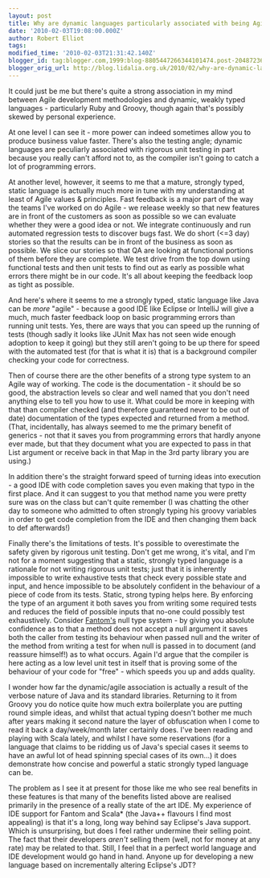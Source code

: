 ```yaml
---
layout: post
title: Why are dynamic languages particularly associated with being Agile?
date: '2010-02-03T19:08:00.000Z'
author: Robert Elliot
tags: 
modified_time: '2010-02-03T21:31:42.140Z'
blogger_id: tag:blogger.com,1999:blog-8805447266344101474.post-2048723666443699005
blogger_orig_url: http://blog.lidalia.org.uk/2010/02/why-are-dynamic-languages-particularly.html
---
```


It could just be me but there's quite a strong association in my mind between
Agile development methodologies and dynamic, weakly typed languages -
particularly Ruby and Groovy, though again that's possibly skewed by personal
experience.

At one level I can see it - more power can indeed sometimes allow you to produce
business value faster. There's also the testing angle; dynamic languages are
peculiarly associated with rigorous unit testing in part because you really
can't afford not to, as the compiler isn't going to catch a lot of programming
errors.

At another level, however, it seems to me that a mature, strongly typed, static
language is actually much more in tune with my understanding at least of Agile
values & principles. Fast feedback is a major part of the way the teams
I've worked on do Agile - we release weekly so that new features are in front of
the customers as soon as possible so we can evaluate whether they were a good
idea or not. We integrate continuously and run automated regression tests to
discover bugs fast. We do short (<=3 day) stories so that the results can be in
front of the business as soon as possible. We slice our stories so that QA are
looking at functional portions of them before they are complete. We test drive
from the top down using functional tests and then unit tests to find out as
early as possible what errors there might be in our code. It's all about keeping
the feedback loop as tight as possible.

And here's where it seems to me a strongly typed, static language like Java can
be _more_ "agile" - because a good IDE like Eclipse or IntelliJ will give a
much, much faster feedback loop on basic programming errors than running unit
tests. Yes, there are ways that you can speed up the running of tests (though
sadly it looks like JUnit Max has not seen wide enough adoption to keep it
going) but they still aren't going to be up there for speed with the automated
test (for that is what it is) that is a background compiler checking your code
for correctness.

Then of course there are the other benefits of a strong type system to an Agile
way of working. The code is the documentation - it should be so good, the
abstraction levels so clear and well named that you don't need anything else to
tell you how to use it. What could be more in keeping with that than compiler
checked (and therefore guaranteed never to be out of date) documentation of the
types expected and returned from a method. (That, incidentally, has always 
seemed to me the primary benefit of generics - not that it saves you from
programming errors that hardly anyone ever made, but that they document what you
are expected to pass in that List argument or receive back in that Map in the
3rd party library you are using.)

In addition there's the straight forward speed of turning ideas into execution -
a good IDE with code completion saves you even making that typo in the first
place. And it can suggest to you that method name you were pretty sure was on
the class but can't quite remember (I was chatting the other day to someone who
admitted to often strongly typing his groovy variables in order to get code
completion from the IDE and then changing them back to def afterwards!)

Finally there's the limitations of tests. It's possible to overestimate the
safety given by rigorous unit testing. Don't get me wrong, it's vital, and I'm
not for a moment suggesting that a static, strongly typed language is a
rationale for not writing rigorous unit tests; just that it is inherently
impossible to write exhaustive tests that check every possible state and input,
and hence impossible to be absolutely confident in the behaviour of a piece of
code from its tests. Static, strong typing helps here. By enforcing the type of
an argument it both saves you from writing some required tests and reduces the
field of possible inputs that no-one could possibly test exhaustively. Consider
[Fantom's](http://fantom.org/) null type system - by giving you
absolute confidence as to that a method does not accept a null argument it saves
both the caller from testing its behaviour when passed null and the writer of
the method from writing a test for when null is passed in to document (and
reassure himself!) as to what occurs. Again I'd argue that the compiler is here
acting as a low level unit test in itself that is proving some of the behaviour 
of your code for "free" - which speeds you up and adds quality.

I wonder how far the dynamic/agile association is actually a result of the
verbose nature of Java and its standard libraries. Returning to it from Groovy
you do notice quite how much extra boilerplate you are putting round simple
ideas, and whilst that actual typing doesn't bother me much after years making
it second nature the layer of obfuscation when I come to read it back a
day/week/month later certainly does. I've been reading and playing with Scala
lately, and whilst I have some reservations (for a language that claims to be
ridding us of Java's special cases it seems to have an awful lot of head
spinning special cases of its own...) it does demonstrate how concise and
powerful a static strongly typed language can be.

The problem as I see it at present for those like me who see real benefits in
these features is that many of the benefits listed above are realised primarily
in the presence of a really state of the art IDE. My experience of IDE support
for Fantom and Scala* (the Java++ flavours I find most appealing) is that it's a
long, long way behind say Eclipse's Java support. Which is unsurprising, but
does I feel rather undermine their selling point. The fact that their developers
_aren't_ selling them (well, not for money at any rate) may be related to that.
Still, I feel that in a perfect world language and IDE development would go hand
in hand. Anyone up for developing a new language based on incrementally altering
Eclipse's JDT?
